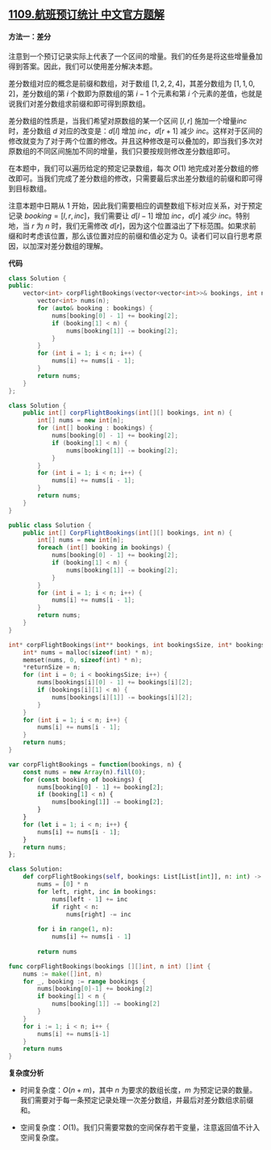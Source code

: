 ## [1109.航班预订统计 中文官方题解](https://leetcode.cn/problems/corporate-flight-bookings/solutions/100000/hang-ban-yu-ding-tong-ji-by-leetcode-sol-5pv8)
#### 方法一：差分

注意到一个预订记录实际上代表了一个区间的增量。我们的任务是将这些增量叠加得到答案。因此，我们可以使用差分解决本题。

差分数组对应的概念是前缀和数组，对于数组 $[1,2,2,4]$，其差分数组为 $[1,1,0,2]$，差分数组的第 $i$ 个数即为原数组的第 $i-1$ 个元素和第 $i$ 个元素的差值，也就是说我们对差分数组求前缀和即可得到原数组。

差分数组的性质是，当我们希望对原数组的某一个区间 $[l,r]$ 施加一个增量$\textit{inc}$ 时，差分数组 $d$ 对应的改变是：$d[l]$ 增加 $\textit{inc}$，$d[r+1]$ 减少 $\textit{inc}$。这样对于区间的修改就变为了对于两个位置的修改。并且这种修改是可以叠加的，即当我们多次对原数组的不同区间施加不同的增量，我们只要按规则修改差分数组即可。

在本题中，我们可以遍历给定的预定记录数组，每次 $O(1)$ 地完成对差分数组的修改即可。当我们完成了差分数组的修改，只需要最后求出差分数组的前缀和即可得到目标数组。

注意本题中日期从 $1$ 开始，因此我们需要相应的调整数组下标对应关系，对于预定记录 $\textit{booking}=[l,r,\textit{inc}]$，我们需要让 $d[l-1]$ 增加 $\textit{inc}$，$d[r]$ 减少 $\textit{inc}$。特别地，当 $r$ 为 $n$ 时，我们无需修改 $d[r]$，因为这个位置溢出了下标范围。如果求前缀和时考虑该位置，那么该位置对应的前缀和值必定为 $0$。读者们可以自行思考原因，以加深对差分数组的理解。

**代码**

```C++ [sol1-C++]
class Solution {
public:
    vector<int> corpFlightBookings(vector<vector<int>>& bookings, int n) {
        vector<int> nums(n);
        for (auto& booking : bookings) {
            nums[booking[0] - 1] += booking[2];
            if (booking[1] < n) {
                nums[booking[1]] -= booking[2];
            }
        }
        for (int i = 1; i < n; i++) {
            nums[i] += nums[i - 1];
        }
        return nums;
    }
};
```

```Java [sol1-Java]
class Solution {
    public int[] corpFlightBookings(int[][] bookings, int n) {
        int[] nums = new int[n];
        for (int[] booking : bookings) {
            nums[booking[0] - 1] += booking[2];
            if (booking[1] < n) {
                nums[booking[1]] -= booking[2];
            }
        }
        for (int i = 1; i < n; i++) {
            nums[i] += nums[i - 1];
        }
        return nums;
    }
}
```

```C# [sol1-C#]
public class Solution {
    public int[] CorpFlightBookings(int[][] bookings, int n) {
        int[] nums = new int[n];
        foreach (int[] booking in bookings) {
            nums[booking[0] - 1] += booking[2];
            if (booking[1] < n) {
                nums[booking[1]] -= booking[2];
            }
        }
        for (int i = 1; i < n; i++) {
            nums[i] += nums[i - 1];
        }
        return nums;
    }
}
```

```C [sol1-C]
int* corpFlightBookings(int** bookings, int bookingsSize, int* bookingsColSize, int n, int* returnSize) {
    int* nums = malloc(sizeof(int) * n);
    memset(nums, 0, sizeof(int) * n);
    *returnSize = n;
    for (int i = 0; i < bookingsSize; i++) {
        nums[bookings[i][0] - 1] += bookings[i][2];
        if (bookings[i][1] < n) {
            nums[bookings[i][1]] -= bookings[i][2];
        }
    }
    for (int i = 1; i < n; i++) {
        nums[i] += nums[i - 1];
    }
    return nums;
}
```

```JavaScript [sol1-JavaScript]
var corpFlightBookings = function(bookings, n) {
    const nums = new Array(n).fill(0);
    for (const booking of bookings) {
        nums[booking[0] - 1] += booking[2];
        if (booking[1] < n) {
            nums[booking[1]] -= booking[2];
        }
    }
    for (let i = 1; i < n; i++) {
        nums[i] += nums[i - 1];
    }
    return nums;
};
```

```Python [sol1-Python3]
class Solution:
    def corpFlightBookings(self, bookings: List[List[int]], n: int) -> List[int]:
        nums = [0] * n
        for left, right, inc in bookings:
            nums[left - 1] += inc
            if right < n:
                nums[right] -= inc
    
        for i in range(1, n):
            nums[i] += nums[i - 1]
        
        return nums
```

```go [sol1-Golang]
func corpFlightBookings(bookings [][]int, n int) []int {
    nums := make([]int, n)
    for _, booking := range bookings {
        nums[booking[0]-1] += booking[2]
        if booking[1] < n {
            nums[booking[1]] -= booking[2]
        }
    }
    for i := 1; i < n; i++ {
        nums[i] += nums[i-1]
    }
    return nums
}
```

**复杂度分析**

- 时间复杂度：$O(n+m)$，其中 $n$ 为要求的数组长度，$m$ 为预定记录的数量。我们需要对于每一条预定记录处理一次差分数组，并最后对差分数组求前缀和。

- 空间复杂度：$O(1)$。我们只需要常数的空间保存若干变量，注意返回值不计入空间复杂度。